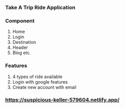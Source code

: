 ### Take A Trip Ride Application

### Component 
1. Home
2. Login
3. Destination
4. Header
5. Blog etc.

### Features
1. 4 types of ride available
2. Login with google features
3. Create new account with email

### https://suspicious-keller-579604.netlify.app/